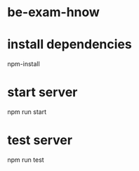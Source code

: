 # be-exam-hnow

# install dependencies

npm-install

# start server

npm run start

# test server

npm run test
